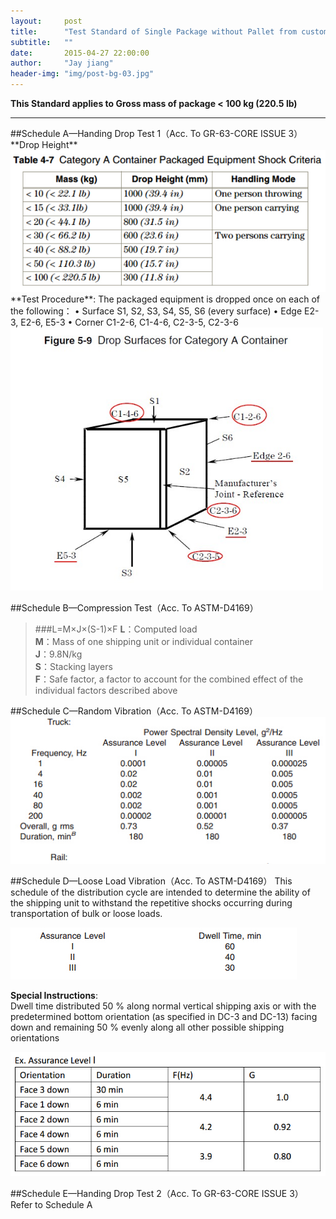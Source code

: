 ```yaml
---
layout:     post
title:      "Test Standard of Single Package without Pallet from customer"
subtitle:   ""
date:       2015-04-27 22:00:00
author:     "Jay jiang"
header-img: "img/post-bg-03.jpg"
---
```

**This Standard applies to Gross mass of package < 100 kg (220.5 lb)**
<hr />
##Schedule A—Handing Drop Test 1（Acc. To GR-63-CORE ISSUE 3）
**Drop Height**

<img src="/img/20150427/TABLE4-7.jpg" alt="Drawing" width="600px" /> 
**Test Procedure**:  
The packaged equipment is dropped once on each of the following：  
• Surface S1, S2, S3, S4, S5, S6 (every surface)    
• Edge E2-3, E2-6, E5-3                     
• Corner C1-2-6, C1-4-6, C2-3-5, C2-3-6        

<img src="/img/20150427/Figure5-9.jpg" alt="Drawing" width="500px" /> 


##Schedule B—Compression Test（Acc. To ASTM-D4169）
>###L=M×J×(S-1)×F
**L**：Computed load  
**M**：Mass of one shipping unit or individual container  
**J**：9.8N/kg  
**S**：Stacking layers  
**F**：Safe factor, a factor to account for the combined effect of the individual factors described above


##Schedule C—Random Vibration（Acc. To ASTM-D4169）
![_config.yml](/img/20150427/Random-Vibration.jpg)



##Schedule D—Loose Load Vibration（Acc. To ASTM-D4169）
This schedule of the distribution cycle are intended to determine the ability of the shipping unit to withstand the repetitive shocks occurring during transportation of bulk or loose loads.

![_config.yml](/img/20150427/Loose-Load-Vibration.jpg)

**Special Instructions**:  
Dwell time distributed 50 % along normal vertical shipping axis or with the predetermined bottom orientation (as specified in DC-3 and DC-13) facing down and remaining 50 % evenly along all other possible shipping orientations

<img src="/img/20150427/Loose-Load-Vibration-assurance.jpg" alt="Drawing" width="600px" /> 

##Schedule E—Handing Drop Test 2（Acc. To GR-63-CORE ISSUE 3）
Refer to Schedule A